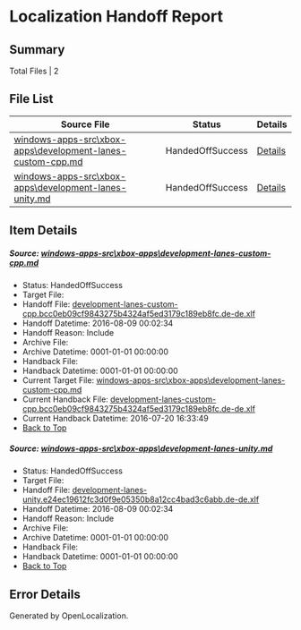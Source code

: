 # <a name='report-top'></a> Localization Handoff Report

## Summary
 Total Files | 2

## File List
 Source File | Status | Details 
 ----------- | ------ | ------- 
 [windows-apps-src\xbox-apps\development-lanes-custom-cpp.md](https://github.com/Microsoft/windows-apps/blob/cf0a985c84ff488b83611da5d0ae602710cdd14e/windows-apps-src/xbox-apps/development-lanes-custom-cpp.md) | HandedOffSuccess | [Details](#425db64a9bd80687a9da7a9f812c9f4871f403ca7981)
 [windows-apps-src\xbox-apps\development-lanes-unity.md](https://github.com/Microsoft/windows-apps/blob/3eda3edff66d54fbb204f71d159ef2a1d46d9188/windows-apps-src/xbox-apps/development-lanes-unity.md) | HandedOffSuccess | [Details](#75862521c8a4ef2a242f80b4d6b80ff5799b2a8d7985)

## Item Details
##### <a name='425db64a9bd80687a9da7a9f812c9f4871f403ca7981'></a> Source: [windows-apps-src\xbox-apps\development-lanes-custom-cpp.md](https://github.com/Microsoft/windows-apps/blob/cf0a985c84ff488b83611da5d0ae602710cdd14e/windows-apps-src/xbox-apps/development-lanes-custom-cpp.md)
* Status: HandedOffSuccess
* Target File: 
* Handoff File: [development-lanes-custom-cpp.bcc0eb09cf9843275b4324af5ed3179c189eb8fc.de-de.xlf](https://github.com/Microsoft/WDG.handoff/blob/309810ea910a44a2759423bf164cd7764ff7df7b/ol-handoff/Microsoft/windows-apps.de-de/master/development-lanes-custom-cpp.bcc0eb09cf9843275b4324af5ed3179c189eb8fc.de-de.xlf)
* Handoff Datetime: 2016-08-09 00:02:34
* Handoff Reason: Include
* Archive File: 
* Archive Datetime: 0001-01-01 00:00:00
* Handback File: 
* Handback Datetime: 0001-01-01 00:00:00
* Current Target File: [windows-apps-src\xbox-apps\development-lanes-custom-cpp.md](https://github.com/Microsoft/windows-apps.de-de/blob/6de8cee4ee31a6fa9082108f1a9e7ff09c39e62b/windows-apps-src/xbox-apps/development-lanes-custom-cpp.md)
* Current Handback File: [development-lanes-custom-cpp.bcc0eb09cf9843275b4324af5ed3179c189eb8fc.de-de.xlf](https://github.com/Microsoft/WDG.handback/blob/2c1ceb1dcd88de90d8169faf0aaddf2807f77d49/ol-handback/Microsoft/windows-apps.de-de/master/development-lanes-custom-cpp.bcc0eb09cf9843275b4324af5ed3179c189eb8fc.de-de.xlf)
* Current Handback Datetime: 2016-07-20 16:33:49
* [Back to Top](#report-top)

##### <a name='75862521c8a4ef2a242f80b4d6b80ff5799b2a8d7985'></a> Source: [windows-apps-src\xbox-apps\development-lanes-unity.md](https://github.com/Microsoft/windows-apps/blob/3eda3edff66d54fbb204f71d159ef2a1d46d9188/windows-apps-src/xbox-apps/development-lanes-unity.md)
* Status: HandedOffSuccess
* Target File: 
* Handoff File: [development-lanes-unity.e24ec19612fc3d0f9e05350b8a12cc4bad3c6abb.de-de.xlf](https://github.com/Microsoft/WDG.handoff/blob/309810ea910a44a2759423bf164cd7764ff7df7b/ol-handoff/Microsoft/windows-apps.de-de/master/development-lanes-unity.e24ec19612fc3d0f9e05350b8a12cc4bad3c6abb.de-de.xlf)
* Handoff Datetime: 2016-08-09 00:02:34
* Handoff Reason: Include
* Archive File: 
* Archive Datetime: 0001-01-01 00:00:00
* Handback File: 
* Handback Datetime: 0001-01-01 00:00:00
* [Back to Top](#report-top)


## Error Details

Generated by OpenLocalization.

